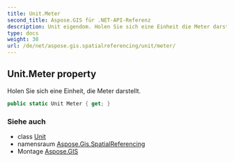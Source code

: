 ```yaml
---
title: Unit.Meter
second_title: Aspose.GIS für .NET-API-Referenz
description: Unit eigendom. Holen Sie sich eine Einheit die Meter darstellt.
type: docs
weight: 30
url: /de/net/aspose.gis.spatialreferencing/unit/meter/
---
```

## Unit.Meter property

Holen Sie sich eine Einheit, die Meter darstellt.

```csharp
public static Unit Meter { get; }
```

### Siehe auch

* class [Unit](../)
* namensraum [Aspose.Gis.SpatialReferencing](../../unit/)
* Montage [Aspose.GIS](../../../)


